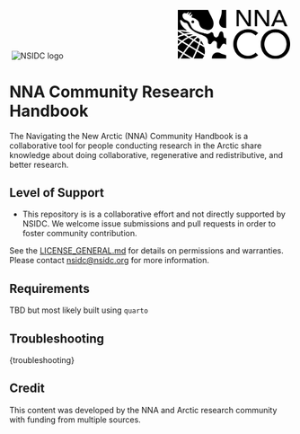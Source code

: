 
<p align="center">
  <img alt="NSIDC logo" src="https://nsidc.org/themes/custom/nsidc/logo.svg" width="150" style="margin-right: 100px;"/>
  <img alt="NNA-CO Seal Logo" src="images/nna_co_seal_logo.png" width="200" style="margin-left: 100px;"/>
</p>


# NNA Community Research Handbook

The Navigating the New Arctic (NNA) Community Handbook is a collaborative tool for people conducting research in the Arctic share knowledge about doing collaborative, regenerative and redistributive, and better research.


## Level of Support

* This repository is is a collaborative effort and not directly supported by NSIDC.  We welcome issue submissions and
  pull requests in order to foster community contribution.

See the [LICENSE_GENERAL.md](LICENSE_GENERAL.md) for details on permissions and warranties. Please contact
nsidc@nsidc.org for more information.


## Requirements

TBD but most likely built using `quarto`


## Troubleshooting

{troubleshooting}


## Credit

This content was developed by the NNA and Arctic research community with funding from
multiple sources.
